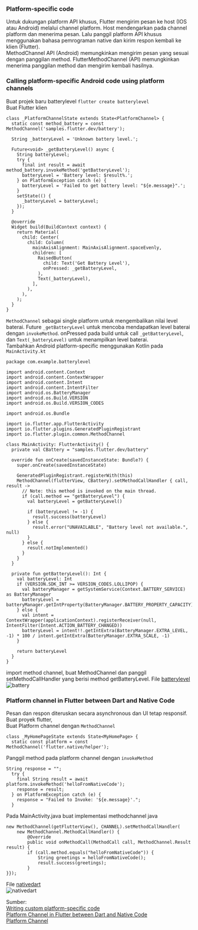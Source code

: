 ### Platform-specific code
Untuk dukungan platform API khusus, Flutter mengirim pesan ke host (IOS atau Android) melalui channel platform. 
Host mendengarkan pada channel platform dan menerima pesan. Lalu panggil platform API khusus menggunakan bahasa pemrograman native dan kirim respon kembali ke klien (Flutter).\
MethodChannel API (Android) memungkinkan mengirim pesan yang sesuai dengan panggilan method. 
FlutterMethodChannel (API) memungkinkan menerima panggilan method dan mengirim kembali hasilnya.
### Calling platform-specific Android code using platform channels
Buat projek baru batterylevel `flutter create batterylevel`\
Buat Flutter klien
```
class _PlatformChannelState extends State<PlatformChannel> {
  static const method_battery = const MethodChannel('samples.flutter.dev/battery');
  
  String _batteryLevel = 'Unknown battery level.';
  
  Future<void> _getBatteryLevel() async {
    String batteryLevel;
    try {
      final int result = await method_battery.invokeMethod('getBatteryLevel');
      batteryLevel = 'Battery level: $result%.';
    } on PlatformException catch (e) {
      batteryLevel = 'Failed to get battery level: "${e.message}".';
    }
    setState(() {
      _batteryLevel = batteryLevel;
    });
  }

  @override
  Widget build(BuildContext context) {
    return Material(
      child: Center(
        child: Column(
          mainAxisAlignment: MainAxisAlignment.spaceEvenly,
          children: [
            RaisedButton(
              child: Text('Get Battery Level'),
              onPressed: _getBatteryLevel,
            ),
            Text(_batteryLevel),
          ],
        ),
      ),
    );
  }
}
```
`MethodChannel` sebagai single platform untuk mengembalikan nilai level baterai. 
Future `_getBatteryLevel` untuk mencoba mendapatkan level baterai dengan `invokeMethod`. 
onPressed pada build untuk call `_getBatteryLevel`, dan `Text(_batteryLevel)` untuk menampilkan level baterai.\
Tambahkan Android platform-specific menggunakan Kotlin pada `MainActivity.kt`
```
package com.example.batterylevel

import android.content.Context
import android.content.ContextWrapper
import android.content.Intent
import android.content.IntentFilter
import android.os.BatteryManager
import android.os.Build.VERSION
import android.os.Build.VERSION_CODES

import android.os.Bundle

import io.flutter.app.FlutterActivity
import io.flutter.plugins.GeneratedPluginRegistrant
import io.flutter.plugin.common.MethodChannel

class MainActivity: FlutterActivity() {
  private val CBattery = "samples.flutter.dev/battery"
  
  override fun onCreate(savedInstanceState: Bundle?) {
    super.onCreate(savedInstanceState)

    GeneratedPluginRegistrant.registerWith(this)
    MethodChannel(flutterView, CBattery).setMethodCallHandler { call, result ->
      // Note: this method is invoked on the main thread.
      if (call.method == "getBatteryLevel") {
        val batteryLevel = getBatteryLevel()

        if (batteryLevel != -1) {
          result.success(batteryLevel)
        } else {
          result.error("UNAVAILABLE", "Battery level not available.", null)
        }
      } else {
        result.notImplemented()
      }
    }
  }

  private fun getBatteryLevel(): Int {
    val batteryLevel: Int
    if (VERSION.SDK_INT >= VERSION_CODES.LOLLIPOP) {
      val batteryManager = getSystemService(Context.BATTERY_SERVICE) as BatteryManager
      batteryLevel = batteryManager.getIntProperty(BatteryManager.BATTERY_PROPERTY_CAPACITY)
    } else {
      val intent = ContextWrapper(applicationContext).registerReceiver(null, IntentFilter(Intent.ACTION_BATTERY_CHANGED))
      batteryLevel = intent!!.getIntExtra(BatteryManager.EXTRA_LEVEL, -1) * 100 / intent.getIntExtra(BatteryManager.EXTRA_SCALE, -1)
    }

    return batteryLevel
  }
}
```
import method channel, buat MethodChannel dan panggil setMethodCallHandler yang berisi method getBatteryLevel.
File [batterylevel](https://github.com/Fourthten/praxis-academy/tree/master/novice/04-01/latihan/batterylevel)\
![battery](https://github.com/Fourthten/praxis-academy/blob/master/novice/04-01/latihan/images/battery.PNG)
### Platform channel in Flutter between Dart and Native Code
Pesan dan respon diteruskan secara asynchronous dan UI tetap responsif. 
Buat proyek flutter,\
Buat Platform channel dengan `MethodChannel`
```
class _MyHomePageState extends State<MyHomePage> {
  static const platform = const MethodChannel('flutter.native/helper');
```
Panggil method pada platform channel dengan `invokeMethod`
```
String response = "";
  try {
    final String result = await platform.invokeMethod('helloFromNativeCode');
    response = result;
  } on PlatformException catch (e) {
    response = "Failed to Invoke: '${e.message}'.";
  }
```
Pada MainActivity.java buat implementasi methodchannel java
```
new MethodChannel(getFlutterView(), CHANNEL).setMethodCallHandler(
    new MethodChannel.MethodCallHandler() {
        @Override
        public void onMethodCall(MethodCall call, MethodChannel.Result result) {
        if (call.method.equals("helloFromNativeCode")) {
            String greetings = helloFromNativeCode();
            result.success(greetings);
        }
}});
```
File [nativedart](https://github.com/Fourthten/praxis-academy/tree/master/novice/04-01/latihan/nativedart)\
![nativedart](https://github.com/Fourthten/praxis-academy/blob/master/novice/04-01/latihan/images/nativedart.PNG)

Sumber:\
[Writing custom platform-specific code](https://flutter.dev/docs/development/platform-integration/platform-channels)\
[Platform Channel in Flutter between Dart and Native Code](https://medium.com/47billion/creating-a-bridge-in-flutter-between-dart-and-native-code-in-java-or-objectivec-5f80fd0cd713)\
[Platform Channel](https://github.com/flutter/flutter/tree/master/examples/platform_channel)